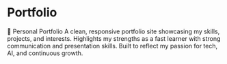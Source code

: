 # Portfolio
💼 Personal Portfolio A clean, responsive portfolio site showcasing my skills, projects, and interests. Highlights my strengths as a fast learner with strong communication and presentation skills. Built to reflect my passion for tech, AI, and continuous growth.
